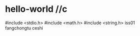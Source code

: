 # hello-world  //c
#include <stdio.h>
#include <math.h>
#include <string.h>
iss01
fangchongtu
ceshi
